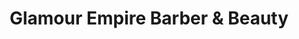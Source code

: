 ---
title: "Glamour Empire Barber & Beauty"
url: /phoenix/glamour-empire-barber-and-beauty/
shop: hairdresser
---